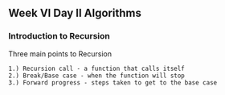 ## Week VI Day II Algorithms

### Introduction to Recursion

Three main points to Recursion

    1.) Recursion call - a function that calls itself
    2.) Break/Base case - when the function will stop
    3.) Forward progress - steps taken to get to the base case
    